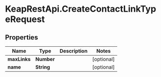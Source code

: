 # KeapRestApi.CreateContactLinkTypeRequest

## Properties

Name | Type | Description | Notes
------------ | ------------- | ------------- | -------------
**maxLinks** | **Number** |  | [optional] 
**name** | **String** |  | [optional] 


